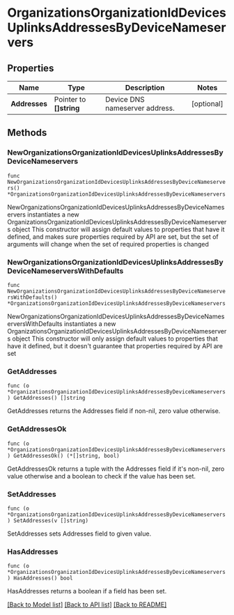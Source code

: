 # OrganizationsOrganizationIdDevicesUplinksAddressesByDeviceNameservers

## Properties

Name | Type | Description | Notes
------------ | ------------- | ------------- | -------------
**Addresses** | Pointer to **[]string** | Device DNS nameserver address. | [optional] 

## Methods

### NewOrganizationsOrganizationIdDevicesUplinksAddressesByDeviceNameservers

`func NewOrganizationsOrganizationIdDevicesUplinksAddressesByDeviceNameservers() *OrganizationsOrganizationIdDevicesUplinksAddressesByDeviceNameservers`

NewOrganizationsOrganizationIdDevicesUplinksAddressesByDeviceNameservers instantiates a new OrganizationsOrganizationIdDevicesUplinksAddressesByDeviceNameservers object
This constructor will assign default values to properties that have it defined,
and makes sure properties required by API are set, but the set of arguments
will change when the set of required properties is changed

### NewOrganizationsOrganizationIdDevicesUplinksAddressesByDeviceNameserversWithDefaults

`func NewOrganizationsOrganizationIdDevicesUplinksAddressesByDeviceNameserversWithDefaults() *OrganizationsOrganizationIdDevicesUplinksAddressesByDeviceNameservers`

NewOrganizationsOrganizationIdDevicesUplinksAddressesByDeviceNameserversWithDefaults instantiates a new OrganizationsOrganizationIdDevicesUplinksAddressesByDeviceNameservers object
This constructor will only assign default values to properties that have it defined,
but it doesn't guarantee that properties required by API are set

### GetAddresses

`func (o *OrganizationsOrganizationIdDevicesUplinksAddressesByDeviceNameservers) GetAddresses() []string`

GetAddresses returns the Addresses field if non-nil, zero value otherwise.

### GetAddressesOk

`func (o *OrganizationsOrganizationIdDevicesUplinksAddressesByDeviceNameservers) GetAddressesOk() (*[]string, bool)`

GetAddressesOk returns a tuple with the Addresses field if it's non-nil, zero value otherwise
and a boolean to check if the value has been set.

### SetAddresses

`func (o *OrganizationsOrganizationIdDevicesUplinksAddressesByDeviceNameservers) SetAddresses(v []string)`

SetAddresses sets Addresses field to given value.

### HasAddresses

`func (o *OrganizationsOrganizationIdDevicesUplinksAddressesByDeviceNameservers) HasAddresses() bool`

HasAddresses returns a boolean if a field has been set.


[[Back to Model list]](../README.md#documentation-for-models) [[Back to API list]](../README.md#documentation-for-api-endpoints) [[Back to README]](../README.md)


